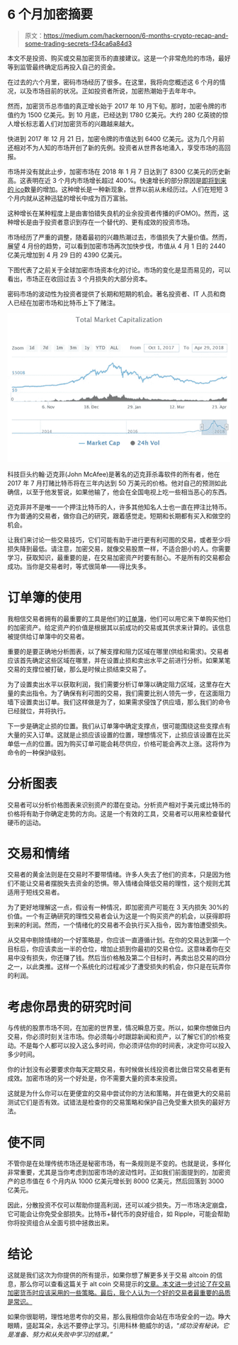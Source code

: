 # 6 个月加密摘要

> 原文：<https://medium.com/hackernoon/6-months-crypto-recap-and-some-trading-secrets-f34ca6a84d3>

本文不是投资、购买或交易加密货币的直接建议。这是一个非常危险的市场，最好等到监管最终确定后再投入自己的资金。

在过去的六个月里，密码市场经历了很多。在这里，我将向您概述这 6 个月的情况，以及市场目前的状况。正如投资者所说，加密热潮始于去年年中。

然而，加密货币总市值的真正增长始于 2017 年 10 月下旬。那时，加密令牌的市值约为 1500 亿美元。到 10 月底，已经达到 1780 亿美元。大约 280 亿英镑的惊人增长标志着人们对加密货币的兴趣越来越大。

快进到 2017 年 12 月 21 日，加密令牌的市值达到 6400 亿美元。这为几个月前还相对不为人知的市场开创了新的先例。投资者从世界各地涌入，享受市场的高回报。

市场并没有就此止步，加密市场在 2018 年 1 月 7 日达到了 8300 亿美元的历史新高。这表明在近 3 个月内市场增长超过 400%。快速增长的部分原因是[即将到来的 ico](https://cryptopotato.com/ico-list)数量的增加。这种增长是一种新现象，世界以前从未经历过。人们在短短 3 个月内就从这种迅猛的增长中成为百万富翁。

这种增长在某种程度上是由害怕错失良机的业余投资者传播的(FOMO)。然而，这种增长是由于投资者意识到存在一个替代的、更有成效的投资市场。

市场经历了严重的调整，随着最初的兴趣热潮过去，市值损失了大量价值。然而，展望 4 月份的趋势，可以看到加密市场再次加快步伐，市值从 4 月 1 日的 2440 亿美元增加到 4 月 29 日的 4390 亿美元。

下图代表了之前关于全球加密市场资本化的讨论。市场的变化是显而易见的，可以看出，市场正在收回过去 3 个月损失的大部分资本。

密码市场的波动性为投资者提供了长期和短期的机会。著名投资者、IT 人员和商人已经在加密市场和比特币上下了赌注。

![](img/9b33c9eccdab8fdc05886a4a63ec7423.png)

科技巨头约翰·迈克菲(John McAfee)是著名的迈克菲杀毒软件的所有者，他在 2017 年 7 月打赌比特币将在三年内达到 50 万美元的价格。他对自己的预测如此确信，以至于他发誓说，如果他输了，他会在全国电视上吃一些相当恶心的东西。

迈克菲并不是唯一一个押注比特币的人，许多其他知名人士也一直在押注比特币。作为普通的交易者，做你自己的研究，跟着感觉走。短期和长期都有买入和做空的机会。

让我们来讨论一些交易技巧，它们可能有助于进行更有利可图的交易，或者至少将损失降到最低。请注意，加密交易，就像交易股票一样，不适合胆小的人。你需要学习，获取知识，最重要的是，在交易加密资产时要有耐心。不是所有的交易都会成功。当你是交易者时，等式很简单——得比失多。

# 订单簿的使用

我相信交易者拥有的最重要的工具是他们的[订单簿](https://www.investopedia.com/terms/o/order-book.asp)，他们可以用它来下单购买他们的加密资产。给定资产的价值是根据其以前成功的交易或其供求来计算的。该信息被提供给订单簿中的交易者。

重要的是要正确地分析图表，以了解支撑和阻力区域在哪里(供给和需求)。交易者应该首先确定这些区域在哪里，并在设置止损和卖出水平之前进行分析。如果某笔交易的支撑位被打破，那么是时候止损结束交易了。

为了设置卖出水平以获取利润，我们需要分析订单簿以确定阻力区域，这里存在大量的卖出指令。为了确保有利可图的交易，我们需要比别人领先一步，在这面阻力墙下设置卖出订单。我们这样做是为了，如果需求侵蚀了供应墙，那么我们的命令已经就位，并将执行。

下一步是确定止损的位置。我们从订单簿中确定支撑点，很可能围绕这些支撑点有大量的买入订单。这就是止损应该设置的位置，理想情况下，止损应该设置在比买单低一点的位置。因为购买订单可能会耗尽供应，价格可能会再次上涨。这将作为命令的一种保护级别。

# 分析图表

交易者可以分析价格图表来识别资产的潜在变动。分析资产相对于美元或比特币的价格将有助于你确定走势的方向。这是一个有效的工具，交易者可以用来检查替代硬币的运动。

# 交易和情绪

交易者的黄金法则是在交易时不要带情绪。许多人失去了他们的资本，只是因为他们不能让交易者摆脱失去资金的恐惧。带入情绪会降低交易的理性，这个规则尤其适用于短线交易者。

为了更好地理解这一点，假设有一种情况，即加密资产可能在 3 天内损失 30%的价值。一个有正确研究的理性交易者会认为这是一个购买资产的机会，以获得即将到来的利润。然而，一个情绪化的交易者不会执行买入指令，因为害怕遭受损失。

从交易中剔除情绪的一个好策略是，你应该一直遵循计划。在你的交易达到第一个目标后，你应该卖出一半的仓位，增加止损到你最初的交易仓位。这意味着你在交易中没有损失，你还赚了钱。然后当价格触及第二个目标时，再卖出总交易的四分之一，以此类推。这样一个系统化的过程减少了遭受损失的机会，你只是在玩弄你的利润。

# 考虑你昂贵的研究时间

与传统的股票市场不同，在加密的世界里，情况瞬息万变。所以，如果你想做日内交易，你必须时刻关注市场。你必须每小时跟踪新闻和资产，以了解它们的价格变动。不是每个人都可以投入这么多时间，你必须评估你的时间表，决定你可以投入多少时间。

你的计划没有必要要求你每天定期交易，有时候做长线投资者比做日常交易者更有成效。加密市场的另一个好处是，你不需要大量的资本来投资。

这就是为什么你可以在更便宜的交易中尝试你的方法和策略，并在做更大的交易前测试它们是否有效。试错法是检查你的交易策略和保护自己免受重大损失的最好方法。

# 使不同

不管你是在处理传统市场还是秘密市场，有一条规则是不变的。也就是说，多样化非常重要，尤其是当你考虑到加密市场的波动性时。正如我们前面提到的，加密资产的总市值在 6 个月内从 1000 亿美元增长到 8000 亿美元，然后回落到 3000 亿美元。

因此，分散投资不仅可以帮助你提高利润，还可以减少损失。万一市场决定崩盘，它可能会让你免受全部损失。比特币+替代币的良好组合，如 Ripple，可能会帮助你将投资组合从全面亏损中拯救出来。

# 结论

这就是我们这次为你提供的所有提示，如果你想了解更多关于交易 altcoin 的信息，那么你可以查看这篇关于 alt coin 交易提示的[文章。本文进一步讨论了在交易加密货币时应该采用的一些策略。最后，我个人认为一个好的交易者最重要的品质是常识。](https://cryptopotato.com/8-must-read-tips-trading-bitcoin-altcoins/)

如果你很聪明，理性地思考你的交易，那么我相信你会站在市场安全的一边。睁大眼睛，竖起耳朵，永远不要停止学习。引用科林·鲍威尔的话，“*成功没有秘诀。它是准备、努力和从失败中学习的结果。”*